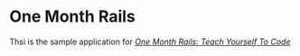 # One Month Rails

Thsi is the sample application for
[*One Month Rails: Teach Yourself To Code*](http://onemonthrails.com)